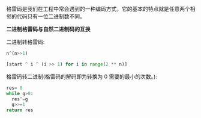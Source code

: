 格雷码是我们在工程中常会遇到的一种编码方式，它的基本的特点就是任意两个相邻的代码只有一位二进制数不同。

**二进制格雷码与自然二进制码的互换**

二进制转格雷码:

```Python
n^(n>>1)

[start ^ i ^ (i >> 1) for i in range(2 ** n)]
```

格雷码转二进制(格雷码的解码即为转换为 0 需要的最小的次数。):

```Python
res= 0
while g>0:
  res^=g
  g>>=1
return res
```

